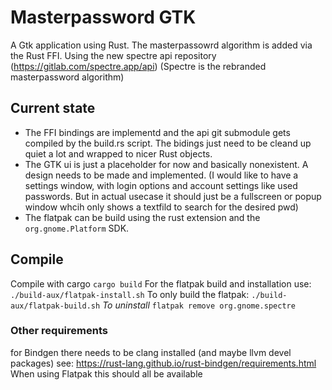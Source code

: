 # Masterpassword GTK
A Gtk application using Rust. The masterpassowrd algorithm is added via the Rust FFI. Using the new spectre api repository (https://gitlab.com/spectre.app/api)
(Spectre is the rebranded masterpassword algorithm)

## Current state
 - The FFI bindings are implementd and the api git submodule gets compiled by the build.rs script. The bidings just need to be cleand up quiet a lot and wrapped to nicer Rust objects.
 - The GTK ui is just a placeholder for now and basically nonexistent. A design needs to be made and implemented. (I would like to have a settings window, with login options and account settings like used passwords. But in actual usecase it should just be a fullscreen or popup window whcih only shows a textfild to search for the desired pwd)
 - The flatpak can be build using the rust extension and the `org.gnome.Platform` SDK.

## Compile
Compile with cargo `cargo build`
For the flatpak build and installation use:
`./build-aux/flatpak-install.sh`
To only build the flatpak:
`./build-aux/flatpak-build.sh`
_To uninstall_
`flatpak remove org.gnome.spectre`

### Other requirements
for Bindgen there needs to be clang installed (and maybe llvm devel packages) see: https://rust-lang.github.io/rust-bindgen/requirements.html
When using Flatpak this should all be available